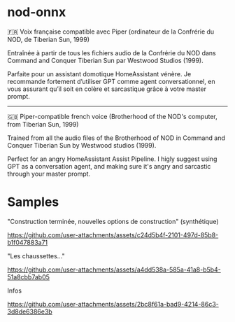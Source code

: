 # nod-onnx
🇫🇷 Voix française compatible avec Piper (ordinateur de la Confrérie du NOD, de Tiberian Sun, 1999)

Entraînée à partir de tous les fichiers audio de la Confrérie du NOD dans Command and Conquer Tiberian Sun par Westwood Studios (1999).

Parfaite pour un assistant domotique HomeAssistant vénère. Je recommande fortement d’utiliser GPT comme agent conversationnel, en vous assurant qu’il soit en colère et sarcastique grâce à votre master prompt.

---

🇬🇧 Piper-compatible french voice (Brotherhood of the NOD's computer, from Tiberian Sun, 1999)

Trained from all the audio files of the Brotherhood of NOD in Command and Conquer Tiberian Sun by Westwood studios (1999).

Perfect for an angry HomeAssistant Assist Pipeline. I higly suggest using GPT as a conversation agent, and making sure it's angry and sarcastic through your master prompt.

# Samples

"Construction terminée, nouvelles options de construction" (synthétique)

https://github.com/user-attachments/assets/c24d5b4f-2101-497d-85b8-b1f047883a71


"Les chaussettes..."

https://github.com/user-attachments/assets/a4dd538a-585a-41a8-b5b4-51a8cbb7ab05


Infos 

https://github.com/user-attachments/assets/2bc8f61a-bad9-4214-86c3-3d8de6386e3b

